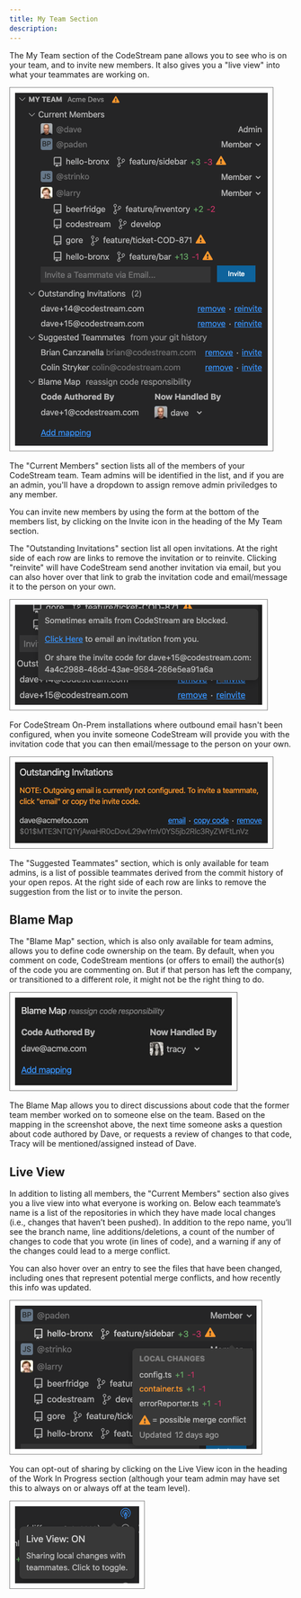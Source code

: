 ```yaml
---
title: My Team Section
description: 
---
```


The My Team section of the CodeStream pane allows you to see who is on your
team, and to invite new members. It also gives you a "live view" into what your
teammates are working on.

![My Team Section](../assets/images/MyTeamSection.png)

The "Current Members" section lists all of the members of your CodeStream team.
Team admins will be identified in the list, and if you are an admin, you'll have
a dropdown to assign remove admin priviledges to any member.

You can invite new members by using the form at the bottom of the members list,
by clicking on the Invite icon in the heading of the My Team section.

The "Outstanding Invitations" section list all open invitations. At the right
side of each row are links to remove the invitation or to reinvite. Clicking
"reinvite" will have CodeStream send another invitation via email, but you can
also hover over that link to grab the invitation code and email/message it to
the person on your own.

![Reinvite](../assets/images/MyTeamReinvite.png)

For CodeStream On-Prem installations where outbound email hasn't been
configured, when you invite someone CodeStream will provide you with the
invitation code that you can then email/message to the person on your own.

![Invite Manually](../assets/images/InviteOnPrem.png)

The "Suggested Teammates" section, which is only available for team admins, is a
list of possible teammates derived from the commit history of your open repos.
At the right side of each row are links to remove the suggestion from the list
or to invite the person.

## Blame Map

The "Blame Map" section, which is also only available for team admins,
allows you to define code ownership on the team. By default, when you comment on
code, CodeStream mentions (or offers to email) the author(s) of the code you are
commenting on. But if that person has left the company, or transitioned to a
different role, it might not be the right thing to do.

![Blame Map](../assets/images/BlameMap.png)

The Blame Map allows you to direct discussions about code that the former team
member worked on to someone else on the team. Based on the mapping in the
screenshot above, the next time someone asks a question about code authored by
Dave, or requests a review of changes to that code, Tracy will be
mentioned/assigned instead of Dave.

## Live View

In addition to listing all members, the "Current Members" section also gives you
a live view into what everyone is working on. Below each teammate’s name is a
list of the repositories in which they have made local changes (i.e., changes
that haven’t been pushed). In addition to the repo name, you’ll see the branch
name, line additions/deletions, a count of the number of changes to code that
you wrote (in lines of code), and a warning if any of the changes could lead to
a merge conflict.

You can also hover over an entry to see the files that have been changed,
including ones that represent potential merge conflicts, and how recently this
info was updated.

![Live View Conflict Warning](../assets/images/MyTeamLiveViewConflict.png)

You can opt-out of sharing by clicking on the Live View icon in the heading of
the Work In Progress section (although your team admin may have set this to
always on or always off at the team level).

![Toggle Live View](../assets/images/WIPLiveViewToggle.png)